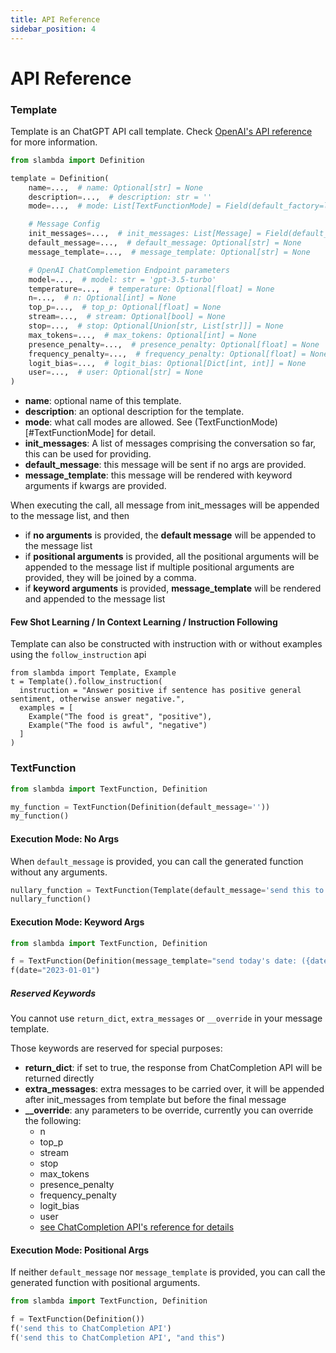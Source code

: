 ```yaml
---
title: API Reference
sidebar_position: 4
---
```


# API Reference


### Template

Template is an ChatGPT API call template. Check [OpenAI's API reference](https://platform.openai.com/docs/api-reference/chat/create)
for more information.

```py
from slambda import Definition

template = Definition(
    name=...,  # name: Optional[str] = None
    description=...,  # description: str = ''
    mode=...,  # mode: List[TextFunctionMode] = Field(default_factory=list)

    # Message Config
    init_messages=...,  # init_messages: List[Message] = Field(default_factory=list)
    default_message=...,  # default_message: Optional[str] = None
    message_template=...,  # message_template: Optional[str] = None

    # OpenAI ChatComplemetion Endpoint parameters
    model=...,  # model: str = 'gpt-3.5-turbo'
    temperature=...,  # temperature: Optional[float] = None
    n=...,  # n: Optional[int] = None
    top_p=...,  # top_p: Optional[float] = None
    stream=...,  # stream: Optional[bool] = None
    stop=...,  # stop: Optional[Union[str, List[str]]] = None
    max_tokens=...,  # max_tokens: Optional[int] = None
    presence_penalty=...,  # presence_penalty: Optional[float] = None
    frequency_penalty=...,  # frequency_penalty: Optional[float] = None
    logit_bias=...,  # logit_bias: Optional[Dict[int, int]] = None
    user=...,  # user: Optional[str] = None
)
```
* **name**: optional name of this template.
* **description**: an optional description for the template.
* **mode**: what call modes are allowed. See (TextFunctionMode)[#TextFunctionMode] for detail.
* **init_messages**: A list of messages comprising the conversation so far, this can be used for providing.
* **default_message**: this message will be sent if no args are provided.
* **message_template**: this message will be rendered with keyword arguments if kwargs are provided.

When executing the call, all message from init_messages will be appended to the message list, and then
  * if **no arguments** is provided, the **default message** will be appended to the message list
  * if **positional arguments** is provided, all the positional arguments will be appended to the message list
      if multiple positional arguments are provided, they will be joined by a comma.
  * if **keyword arguments** is provided, **message_template** will be rendered and appended to the message list

#### Few Shot Learning / In Context Learning / Instruction Following

Template can also be constructed with instruction with or without examples using the `follow_instruction` api
```
from slambda import Template, Example
t = Template().follow_instruction(
  instruction = "Answer positive if sentence has positive general sentiment, otherwise answer negative.",
  examples = [
    Example("The food is great", "positive"),
    Example("The food is awful", "negative")
  ]
)
```



### TextFunction

```py
from slambda import TextFunction, Definition

my_function = TextFunction(Definition(default_message=''))
my_function()
```
#### Execution Mode: No Args

When `default_message` is provided, you can call the generated function without any arguments.

```py
nullary_function = TextFunction(Template(default_message='send this to ChatCompletion API'))
nullary_function()
```

#### Execution Mode: Keyword Args

```py
from slambda import TextFunction, Definition

f = TextFunction(Definition(message_template="send today's date: ({date}) to ChatCompletion API"))
f(date="2023-01-01")
```

##### Reserved Keywords
You cannot use `return_dict`, `extra_messages` or `__override` in your message template.

Those keywords are reserved for special purposes:

* **return_dict**: if set to true, the response from ChatCompletion API will be returned directly
* **extra_messages**: extra messages to be carried over, it will be appended after init_messages from template but
                before the final message
* **__override**: any parameters to be override, currently you can override the following:
  * n
  * top_p
  * stream
  * stop
  * max_tokens
  * presence_penalty
  * frequency_penalty
  * logit_bias
  * user
  * [see ChatCompletion API's reference for details](https://platform.openai.com/docs/api-reference/chat/create)


#### Execution Mode: Positional Args

If neither `default_message` nor `message_template` is provided, you can call the generated function with positional arguments.

```py
from slambda import TextFunction, Definition

f = TextFunction(Definition())
f('send this to ChatCompletion API')
f('send this to ChatCompletion API', "and this")
```


